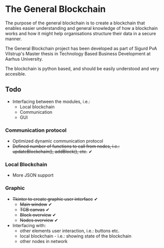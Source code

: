 # The General Blockchain

The purpose of the general blockchain is to create a blockchain that enables easier understanding and general knowledge of how a blockchain works and how it might help organisations structure their data in a secure manner.

The General Blockchain project has been developed as part of Sigurd PvA Vilstrup's Master thesis in Technology Based Business Development at Aarhus University.

The blockchain is python based, and should be easily understood and very accesible.

## Todo

- Interfacing between the modules, i.e.:
  - Local blockchain
  - Communication
  - GUI

### Communication protocol

- Optimized dynamic communication protocol
- ~~Defined number of functions to call from nodes, i.e.: updateBlockchain(), addBlock(), etc.~~ ✔

### Local Blockchain

- More JSON support

### Graphic

- ~~Tkinter to create graphic user interface~~ ✔
  - ~~Main window~~ ✔
  - ~~TGB canvas~~ ✔
  - ~~Block overview~~ ✔
  - ~~Nodes overview~~ ✔
- Interfacing with:
  - other elements user interaction, i.e.: buttons etc.
  - local blockchain - i.e.: showing state of the blockchain
  - other nodes in network
